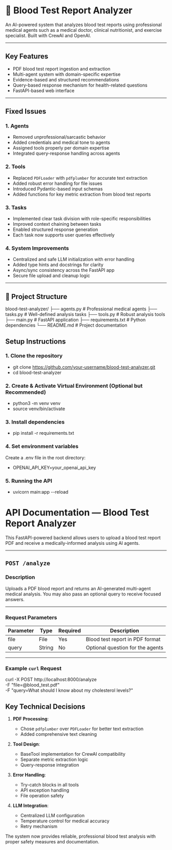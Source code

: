 # 🧪 Blood Test Report Analyzer

An AI-powered system that analyzes blood test reports using professional medical agents such as a medical doctor, clinical nutritionist, and exercise specialist. Built with CrewAI and OpenAI.

---

##  Key Features

-  PDF blood test report ingestion and extraction
-  Multi-agent system with domain-specific expertise
-  Evidence-based and structured recommendations
-  Query-based response mechanism for health-related questions
-  FastAPI-based web interface

---

##  Fixed Issues

### 1. **Agents**
- Removed unprofessional/sarcastic behavior
- Added credentials and medical tone to agents
- Assigned tools properly per domain expertise
- Integrated query-response handling across agents

### 2. **Tools**
- Replaced `PDFLoader` with `pdfplumber` for accurate text extraction
- Added robust error handling for file issues
- Introduced Pydantic-based input schemas
- Added functions for key metric extraction from blood test reports

### 3. **Tasks**
- Implemented clear task division with role-specific responsibilities
- Improved context chaining between tasks
- Enabled structured response generation
- Each task now supports user queries effectively

### 4. **System Improvements**
- Centralized and safe LLM initialization with error handling
- Added type hints and docstrings for clarity
- Async/sync consistency across the FastAPI app
- Secure file upload and cleanup logic

---

## 📁 Project Structure

blood-test-analyzer/
├── agents.py # Professional medical agents
├── tasks.py # Well-defined analysis tasks
├── tools.py # Robust analysis tools
├── main.py # FastAPI application
├── requirements.txt # Python dependencies
└── README.md # Project documentation

## Setup Instructions

### 1. Clone the repository

- git clone https://github.com/your-username/blood-test-analyzer.git
- cd blood-test-analyzer

### 2. Create & Activate Virtual Environment (Optional but Recommended)

- python3 -m venv venv
- source venv/bin/activate

### 3. Install dependencies

- pip install -r requirements.txt

### 4. Set environment variables
Create a .env file in the root directory:

- OPENAI_API_KEY=your_openai_api_key

### 5. Running the API

- uvicorn main:app --reload



#  API Documentation — Blood Test Report Analyzer

This FastAPI-powered backend allows users to upload a blood test report PDF and receive a medically-informed analysis using AI agents.

---

##  `POST /analyze`

### Description
Uploads a PDF blood report and returns an AI-generated multi-agent medical analysis. You may also pass an optional query to receive focused answers.

---

### Request Parameters

| Parameter | Type   | Required | Description                          |
|-----------|--------|----------|--------------------------------------|
| file      | File   |  Yes     | Blood test report in PDF format       |
| query     | String |  No      | Optional question for the agents      |

---

### Example `curl` Request


curl -X POST http://localhost:8000/analyze \
  -F "file=@blood_test.pdf" \
  -F "query=What should I know about my cholesterol levels?"




## Key Technical Decisions

1. **PDF Processing**:
   - Chose `pdfplumber` over `PDFLoader` for better text extraction
   - Added comprehensive text cleaning

2. **Tool Design**:
   - BaseTool implementation for CrewAI compatibility
   - Separate metric extraction logic
   - Query-response integration

3. **Error Handling**:
   - Try-catch blocks in all tools
   - API exception handling
   - File operation safety

4. **LLM Integration**:
   - Centralized LLM configuration
   - Temperature control for medical accuracy
   - Retry mechanism

The system now provides reliable, professional blood test analysis with proper safety measures and documentation.